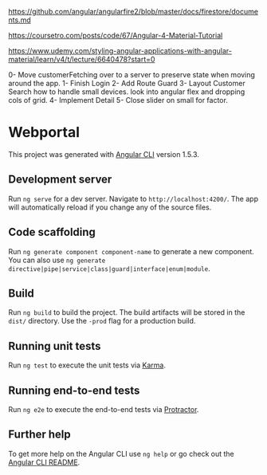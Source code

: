 https://github.com/angular/angularfire2/blob/master/docs/firestore/documents.md

https://coursetro.com/posts/code/67/Angular-4-Material-Tutorial

https://www.udemy.com/styling-angular-applications-with-angular-material/learn/v4/t/lecture/6640478?start=0


0- Move customerFetching over to a server to preserve state when moving around the app.
1- Finish Login 
2- Add Route Guard
3- Layout Customer Search
    how to handle small devices.
    look into angular flex and dropping cols of grid.
4- Implement Detail
5- Close slider on small for factor.

# Webportal

This project was generated with [Angular CLI](https://github.com/angular/angular-cli) version 1.5.3.

## Development server

Run `ng serve` for a dev server. Navigate to `http://localhost:4200/`. The app will automatically reload if you change any of the source files.

## Code scaffolding

Run `ng generate component component-name` to generate a new component. You can also use `ng generate directive|pipe|service|class|guard|interface|enum|module`.

## Build

Run `ng build` to build the project. The build artifacts will be stored in the `dist/` directory. Use the `-prod` flag for a production build.

## Running unit tests

Run `ng test` to execute the unit tests via [Karma](https://karma-runner.github.io).

## Running end-to-end tests

Run `ng e2e` to execute the end-to-end tests via [Protractor](http://www.protractortest.org/).

## Further help

To get more help on the Angular CLI use `ng help` or go check out the [Angular CLI README](https://github.com/angular/angular-cli/blob/master/README.md).
